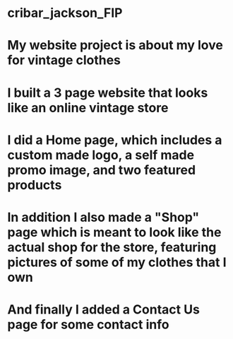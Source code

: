 # cribar_jackson_FIP

# My website project is about my love for vintage clothes

# I built a 3 page website that looks like an online vintage store

# I did a Home page, which includes a custom made logo, a self made promo image, and two featured products

# In addition I also made a "Shop" page which is meant to look like the actual shop for the store, featuring pictures of some of my clothes that I own

# And finally I added a Contact Us page for some contact info